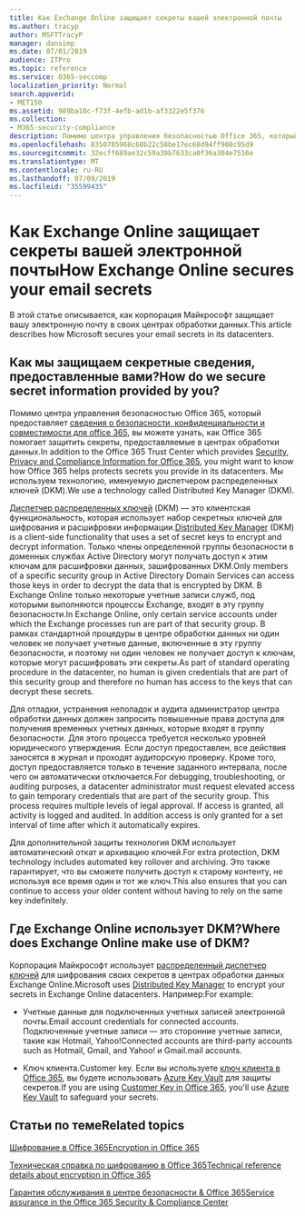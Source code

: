 ```yaml
---
title: Как Exchange Online защищает секреты вашей электронной почты
ms.author: tracyp
author: MSFTTracyP
manager: dansimp
ms.date: 07/01/2019
audience: ITPro
ms.topic: reference
ms.service: O365-seccomp
localization_priority: Normal
search.appverid:
- MET150
ms.assetid: 989ba10c-f73f-4efb-ad1b-af3322e5f376
ms.collection:
- M365-security-compliance
description: Помимо центра управления безопасностью Office 365, который предоставляет сведения о безопасности, конфиденциальности и совместимости для Office 365, вы можете узнать, как Office 365 помогает защитить секреты, предоставляемые в центрах обработки данных. Мы используем технологию, именуемую диспетчером распределенных ключей (DKM).
ms.openlocfilehash: 8350785968c68b22c58be17ec68d94ff908c95d9
ms.sourcegitcommit: 32ecff689ae32c59a39b7633ca0f36a304e7516e
ms.translationtype: MT
ms.contentlocale: ru-RU
ms.lasthandoff: 07/09/2019
ms.locfileid: "35599435"
---
```

# <a name="how-exchange-online-secures-your-email-secrets"></a><span data-ttu-id="1d3d1-104">Как Exchange Online защищает секреты вашей электронной почты</span><span class="sxs-lookup"><span data-stu-id="1d3d1-104">How Exchange Online secures your email secrets</span></span>

<span data-ttu-id="1d3d1-105">В этой статье описывается, как корпорация Майкрософт защищает вашу электронную почту в своих центрах обработки данных.</span><span class="sxs-lookup"><span data-stu-id="1d3d1-105">This article describes how Microsoft secures your email secrets in its datacenters.</span></span>
  
## <a name="how-do-we-secure-secret-information-provided-by-you"></a><span data-ttu-id="1d3d1-106">Как мы защищаем секретные сведения, предоставленные вами?</span><span class="sxs-lookup"><span data-stu-id="1d3d1-106">How do we secure secret information provided by you?</span></span>

<span data-ttu-id="1d3d1-107">Помимо центра управления безопасностью Office 365, который предоставляет [сведения о безопасности, конфиденциальности и совместимости для office 365](https://go.microsoft.com/fwlink/?linkid=874644), вы можете узнать, как Office 365 помогает защитить секреты, предоставляемые в центрах обработки данных.</span><span class="sxs-lookup"><span data-stu-id="1d3d1-107">In addition to the Office 365 Trust Center which provides [Security, Privacy and Compliance Information for Office 365](https://go.microsoft.com/fwlink/?linkid=874644), you might want to know how Office 365 helps protects secrets you provide in its datacenters.</span></span> <span data-ttu-id="1d3d1-108">Мы используем технологию, именуемую диспетчером распределенных ключей (DKM).</span><span class="sxs-lookup"><span data-stu-id="1d3d1-108">We use a technology called Distributed Key Manager (DKM).</span></span>
  
<span data-ttu-id="1d3d1-109">[Диспетчер распределенных ключей](office-365-bitlocker-and-distributed-key-manager-for-encryption.md) (DKM) — это клиентская функциональность, которая использует набор секретных ключей для шифрования и расшифровки информации.</span><span class="sxs-lookup"><span data-stu-id="1d3d1-109">[Distributed Key Manager](office-365-bitlocker-and-distributed-key-manager-for-encryption.md) (DKM) is a client-side functionality that uses a set of secret keys to encrypt and decrypt information.</span></span> <span data-ttu-id="1d3d1-110">Только члены определенной группы безопасности в доменных службах Active Directory могут получать доступ к этим ключам для расшифровки данных, зашифрованных DKM.</span><span class="sxs-lookup"><span data-stu-id="1d3d1-110">Only members of a specific security group in Active Directory Domain Services can access those keys in order to decrypt the data that is encrypted by DKM.</span></span> <span data-ttu-id="1d3d1-111">В Exchange Online только некоторые учетные записи служб, под которыми выполняются процессы Exchange, входят в эту группу безопасности.</span><span class="sxs-lookup"><span data-stu-id="1d3d1-111">In Exchange Online, only certain service accounts under which the Exchange processes run are part of that security group.</span></span> <span data-ttu-id="1d3d1-112">В рамках стандартной процедуры в центре обработки данных ни один человек не получает учетные данные, включенные в эту группу безопасности, и поэтому ни один человек не получает доступ к ключам, которые могут расшифровать эти секреты.</span><span class="sxs-lookup"><span data-stu-id="1d3d1-112">As part of standard operating procedure in the datacenter, no human is given credentials that are part of this security group and therefore no human has access to the keys that can decrypt these secrets.</span></span>
  
<span data-ttu-id="1d3d1-p104">Для отладки, устранения неполадок и аудита администратор центра обработки данных должен запросить повышенные права доступа для получения временных учетных данных, которые входят в группу безопасности. Для этого процесса требуется несколько уровней юридического утверждения. Если доступ предоставлен, все действия заносятся в журнал и проходят аудиторскую проверку. Кроме того, доступ предоставляется только в течение заданного интервала, после чего он автоматически отключается.</span><span class="sxs-lookup"><span data-stu-id="1d3d1-p104">For debugging, troubleshooting, or auditing purposes, a datacenter administrator must request elevated access to gain temporary credentials that are part of the security group. This process requires multiple levels of legal approval. If access is granted, all activity is logged and audited. In addition access is only granted for a set interval of time after which it automatically expires.</span></span>
  
<span data-ttu-id="1d3d1-117">Для дополнительной защиты технология DKM использует автоматический откат и архивацию ключей.</span><span class="sxs-lookup"><span data-stu-id="1d3d1-117">For extra protection, DKM technology includes automated key rollover and archiving.</span></span> <span data-ttu-id="1d3d1-118">Это также гарантирует, что вы сможете получить доступ к старому контенту, не используя все время один и тот же ключ.</span><span class="sxs-lookup"><span data-stu-id="1d3d1-118">This also ensures that you can continue to access your older content without having to rely on the same key indefinitely.</span></span>
  
## <a name="where-does-exchange-online-make-use-of-dkm"></a><span data-ttu-id="1d3d1-119">Где Exchange Online использует DKM?</span><span class="sxs-lookup"><span data-stu-id="1d3d1-119">Where does Exchange Online make use of DKM?</span></span>

<span data-ttu-id="1d3d1-120">Корпорация Майкрософт использует [распределенный диспетчер ключей](office-365-bitlocker-and-distributed-key-manager-for-encryption.md) для шифрования своих секретов в центрах обработки данных Exchange Online.</span><span class="sxs-lookup"><span data-stu-id="1d3d1-120">Microsoft uses [Distributed Key Manager](office-365-bitlocker-and-distributed-key-manager-for-encryption.md) to encrypt your secrets in Exchange Online datacenters.</span></span> <span data-ttu-id="1d3d1-121">Например:</span><span class="sxs-lookup"><span data-stu-id="1d3d1-121">For example:</span></span>
  
- <span data-ttu-id="1d3d1-122">Учетные данные для подключенных учетных записей электронной почты.</span><span class="sxs-lookup"><span data-stu-id="1d3d1-122">Email account credentials for connected accounts.</span></span> <span data-ttu-id="1d3d1-123">Подключенные учетные записи — это сторонние учетные записи, такие как Hotmail, Yahoo!</span><span class="sxs-lookup"><span data-stu-id="1d3d1-123">Connected accounts are third-party accounts such as Hotmail, Gmail, and Yahoo!</span></span> <span data-ttu-id="1d3d1-124">и Gmail.</span><span class="sxs-lookup"><span data-stu-id="1d3d1-124">mail accounts.</span></span>
    
- <span data-ttu-id="1d3d1-125">Ключ клиента.</span><span class="sxs-lookup"><span data-stu-id="1d3d1-125">Customer key.</span></span> <span data-ttu-id="1d3d1-126">Если вы используете [ключ клиента в Office 365](controlling-your-data-using-customer-key.md), вы будете использовать [Azure Key Vault](https://docs.microsoft.com/azure/key-vault/key-vault-whatis) для защиты секретов.</span><span class="sxs-lookup"><span data-stu-id="1d3d1-126">If you are using [Customer Key in Office 365](controlling-your-data-using-customer-key.md), you'll use [Azure Key Vault](https://docs.microsoft.com/azure/key-vault/key-vault-whatis) to safeguard your secrets.</span></span>
    
## <a name="related-topics"></a><span data-ttu-id="1d3d1-127">Статьи по теме</span><span class="sxs-lookup"><span data-stu-id="1d3d1-127">Related topics</span></span>

[<span data-ttu-id="1d3d1-128">Шифрование в Office 365</span><span class="sxs-lookup"><span data-stu-id="1d3d1-128">Encryption in Office 365</span></span>](encryption.md)
  
[<span data-ttu-id="1d3d1-129">Техническая справка по шифрованию в Office 365</span><span class="sxs-lookup"><span data-stu-id="1d3d1-129">Technical reference details about encryption in Office 365</span></span>](technical-reference-details-about-encryption.md)
  
[<span data-ttu-id="1d3d1-130">Гарантия обслуживания в центре безопасности &amp; Office 365</span><span class="sxs-lookup"><span data-stu-id="1d3d1-130">Service assurance in the Office 365 Security &amp; Compliance Center</span></span>](https://go.microsoft.com/fwlink/?linkid=874645)
  

